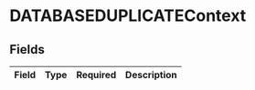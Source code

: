 # DATABASEDUPLICATEContext


## Fields

| Field       | Type        | Required    | Description |
| ----------- | ----------- | ----------- | ----------- |
